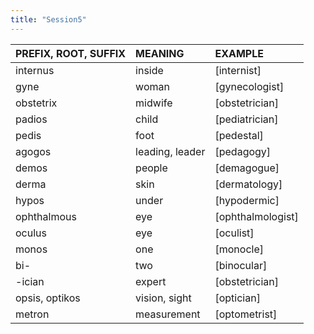```yaml
---
title: "Session5"
---
```

<style>
serif { font-family: serif }
</style>
| PREFIX, ROOT, SUFFIX | MEANING | EXAMPLE |
| :---- | :---- | :---- |
| internus | inside | [internist] |
| gyne | woman | [gynecologist] |
| obstetrix | midwife | [obstetrician] |
| padios | child | [pediatrician] |
| pedis | foot | [pedestal] |
| agogos | leading, leader | [pedagogy] |
| demos | people | [demagogue] |
| derma | skin | [dermatology] |
| hypos | under | [hypodermic] |
| ophthalmous | eye | [ophthalmologist] |
| oculus | eye | [oculist] |
| monos | one | [monocle] |
| bi- | two | [binocular] |
| -ician| expert | [obstetrician] |
| opsis, optikos | vision, sight | [optician] |
| metron | measurement | [optometrist] |
